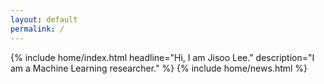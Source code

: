 ```yaml
---
layout: default
permalink: /
---
```


{% include home/index.html headline="Hi, I am Jisoo Lee." description="I am a Machine Learning researcher." %}
{% include home/news.html %}

